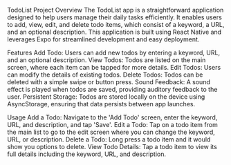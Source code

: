 TodoList Project
Overview
The TodoList app is a straightforward application designed to help users manage their daily tasks efficiently. It enables users to add, view, edit, and delete todo items, which consist of a keyword, a URL, and an optional description. This application is built using React Native and leverages Expo for streamlined development and easy deployment.

Features
Add Todo: Users can add new todos by entering a keyword, URL, and an optional description.
View Todos: Todos are listed on the main screen, where each item can be tapped for more details.
Edit Todos: Users can modify the details of existing todos.
Delete Todos: Todos can be deleted with a simple swipe or button press.
Sound Feedback: A sound effect is played when todos are saved, providing auditory feedback to the user.
Persistent Storage: Todos are stored locally on the device using AsyncStorage, ensuring that data persists between app launches.

Usage
Add a Todo: Navigate to the 'Add Todo' screen, enter the keyword, URL, and description, and tap 'Save'.
Edit a Todo: Tap on a todo item from the main list to go to the edit screen where you can change the keyword, URL, or description.
Delete a Todo: Long press a todo item and it would show you options to delete.
View Todo Details: Tap a todo item to view its full details including the keyword, URL, and description.
